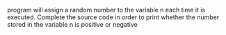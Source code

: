 program will assign a random number to the variable n each time it is executed. Complete the source code in order to print whether the number stored in the variable n is positive or negative  
